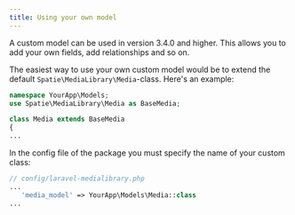 ```yaml
---
title: Using your own model
---
```


A custom model can be used in version 3.4.0 and higher.
This allows you to add your own fields, add relationships and so on.

The easiest way to use your own custom model would be to extend the 
default `Spatie\MediaLibrary\Media`-class. Here's an example:

```php
namespace YourApp\Models;
use Spatie\MediaLibrary\Media as BaseMedia;

class Media extends BaseMedia 
{
...
```

In the config file of the package you must specify the name of your custom class:

```php
// config/laravel-medialibrary.php
...
   'media_model' => YourApp\Models\Media::class
...
```
